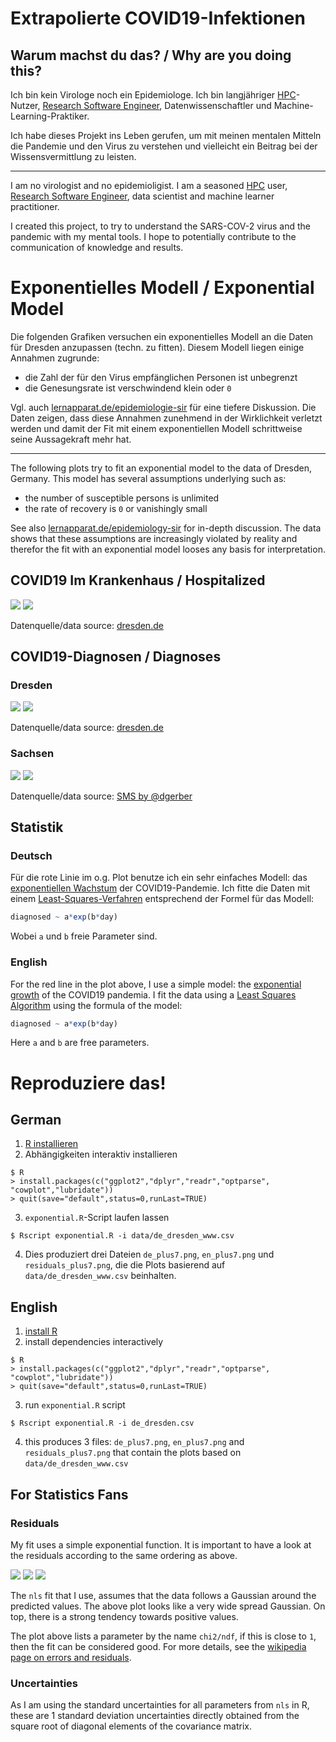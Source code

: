 # Extrapolierte COVID19-Infektionen

## Warum machst du das? / Why are you doing this?

Ich bin kein Virologe noch ein Epidemiologe. Ich bin langjähriger [HPC](https://de.wikipedia.org/wiki/Supercomputer)-Nutzer, [Research Software Engineer](https://en.wikipedia.org/wiki/Research_software_engineering), Datenwissenschaftler und Machine-Learning-Praktiker.

Ich habe dieses Projekt ins Leben gerufen, um mit meinen mentalen Mitteln die Pandemie und den Virus zu verstehen und vielleicht ein Beitrag bei der Wissensvermittlung zu leisten.

---

I am no virologist and no epidemioligist. I am a seasoned [HPC](https://en.wikipedia.org/wiki/Supercomputer) user, [Research Software Engineer](https://en.wikipedia.org/wiki/Research_software_engineering), data scientist and machine learner practitioner. 

I created this project, to try to understand the SARS-COV-2 virus and the pandemic with my mental tools. I hope to potentially contribute to the communication of knowledge and results.

# Exponentielles Modell / Exponential Model

Die folgenden Grafiken versuchen ein exponentielles Modell an die Daten für Dresden anzupassen (techn. zu fitten). Diesem Modell liegen einige Annahmen zugrunde:

- die Zahl der für den Virus empfänglichen Personen ist unbegrenzt
- die Genesungsrate ist verschwindend klein oder `0`

Vgl. auch [lernapparat.de/epidemiologie-sir](http://lernapparat.de/epidemiologie-sir/) für eine tiefere Diskussion. Die Daten zeigen, dass diese Annahmen zunehmend in der Wirklichkeit verletzt werden und damit der Fit mit einem exponentiellen Modell schrittweise seine Aussagekraft mehr hat.

---

The following plots try to fit an exponential model to the data of Dresden, Germany. This model has several assumptions underlying such as:

- the number of susceptible persons is unlimited
- the rate of recovery is `0` or vanishingly small

See also [lernapparat.de/epidemiology-sir](http://lernapparat.de/epidemiology-sir/) for in-depth discussion. The data shows that these assumptions are increasingly violated by reality and therefor the fit with an exponential model looses any basis for interpretation.


## COVID19 Im Krankenhaus / Hospitalized

![](de_de_dresden_www_hospitalized.png)
![](en_de_dresden_www_hospitalized.png)

Datenquelle/data source: [dresden.de](https://www.dresden.de/de/leben/gesundheit/hygiene/infektionsschutz/corona.php)


## COVID19-Diagnosen / Diagnoses

### Dresden

![](de_de_dresden_www_diagnosed.png)
![](en_de_dresden_www_diagnosed.png)

Datenquelle/data source: [dresden.de](https://www.dresden.de/de/leben/gesundheit/hygiene/infektionsschutz/corona.php)


### Sachsen

![](de_de_sachsen_sms_diagnosed.png)
![](en_de_sachsen_sms_diagnosed.png)

Datenquelle/data source: [SMS by @dgerber](https://danielgerber.eu/2020/03/22/corona-zahlen-in-sachsen/)



## Statistik

### Deutsch

Für die rote Linie im o.g. Plot benutze ich ein sehr einfaches Modell: das [exponentiellen Wachstum](https://de.wikipedia.org/wiki/Exponentielles_Wachstum) der COVID19-Pandemie. Ich fitte die Daten mit einem [Least-Squares-Verfahren](https://de.wikipedia.org/wiki/Methode_der_kleinsten_Quadrate) entsprechend der Formel für das Modell:

``` r
diagnosed ~ a*exp(b*day)
```

Wobei `a` und `b` freie Parameter sind.

### English

For the red line in the plot above, I use a simple model: the [exponential growth](https://en.wikipedia.org/wiki/Exponential_growth) of the COVID19 pandemia. I fit the data using a [Least Squares Algorithm](https://en.wikipedia.org/wiki/Least_squares) using the formula of the model:

``` r
diagnosed ~ a*exp(b*day)
```

Here `a` and `b` are free parameters.

# Reproduziere das!

## German

1. [R installieren](https://www.r-project.org)
2. Abhängigkeiten interaktiv installieren

``` shell
$ R
> install.packages(c("ggplot2","dplyr","readr","optparse", "cowplot","lubridate"))
> quit(save="default",status=0,runLast=TRUE)
```

3. `exponential.R`-Script laufen lassen

``` shell
$ Rscript exponential.R -i data/de_dresden_www.csv
```

4. Dies produziert drei Dateien `de_plus7.png`, `en_plus7.png` und `residuals_plus7.png`, die die Plots basierend auf `data/de_dresden_www.csv` beinhalten.

## English

1. [install R](https://www.r-project.org)
2. install dependencies interactively

``` shell
$ R
> install.packages(c("ggplot2","dplyr","readr","optparse", "cowplot","lubridate"))
> quit(save="default",status=0,runLast=TRUE)
```

3. run `exponential.R` script

``` shell
$ Rscript exponential.R -i de_dresden.csv
```

4. this produces 3 files: `de_plus7.png`, `en_plus7.png` and `residuals_plus7.png` that contain the plots based on `data/de_dresden_www.csv`

## For Statistics Fans

### Residuals

My fit uses a simple exponential function. It is important to have a look at the residuals according to the same ordering as above.

![](residuals_de_dresden_www_hospitalized.png)
![](residuals_de_dresden_www_diagnosed.png)
![](residuals_de_sachsen_sms_diagnosed.png)

The `nls` fit that I use, assumes that the data follows a Gaussian around the predicted values. The above plot looks like a very wide spread Gaussian. On top, there is a strong tendency towards positive values.

The plot above lists a parameter by the name `chi2/ndf`, if this is close to `1`, then the fit can be considered good. For more details, see the [wikipedia page on errors and residuals](https://en.wikipedia.org/wiki/Errors_and_residuals).

### Uncertainties

As I am using the standard uncertainties for all parameters from `nls` in R, these are 1 standard deviation uncertainties directly obtained from the square root of diagonal elements of the covariance matrix.
